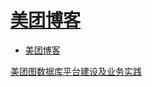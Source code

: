 # [美团博客](https://tech.meituan.com/)

- [美团博客](#美团博客)

[美团图数据库平台建设及业务实践](https://tech.meituan.com/2021/04/01/nebula-graph-practice-in-meituan.html)



